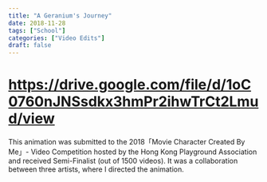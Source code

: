 ```yaml
---
title: "A Geranium's Journey"
date: 2018-11-28
tags: ["School"]
categories: ["Video Edits"]
draft: false
---
```


# https://drive.google.com/file/d/1oC0760nJNSsdkx3hmPr2ihwTrCt2Lmud/view

This animation was submitted to the 2018「Movie Character Created By Me」- Video Competition hosted by the Hong Kong Playground Association and received Semi-Finalist (out of 1500 videos). It was a collaboration between three artists, where I directed the animation.
